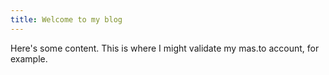 ```yaml
---
title: Welcome to my blog
---
```


Here's some content. This is where I might validate my mas.to account, for example.
